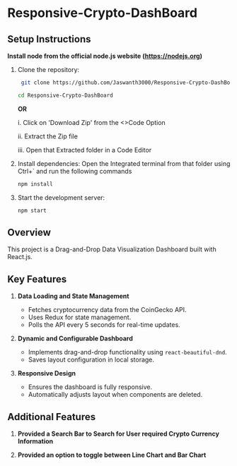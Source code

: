 # Responsive-Crypto-DashBoard

## Setup Instructions
**Install node from the official node.js website (https://nodejs.org)**

1. Clone the repository:
   ```sh
    git clone https://github.com/Jaswanth3000/Responsive-Crypto-DashBoard
    ```
   ```sh
   cd Responsive-Crypto-DashBoard
   ```
   
   **OR**

   i. Click on 'Download Zip' from the <>Code Option
   
   ii. Extract the Zip file
   
   iii. Open that Extracted folder in a Code Editor

3. Install dependencies:
   Open the Integrated terminal from that folder using Ctrl+` and run the following commands
   ```sh
   npm install
   ```
5. Start the development server:
   ```sh
   npm start
   ```

## Overview
This project is a Drag-and-Drop Data Visualization Dashboard built with React.js. 

## Key Features
1. **Data Loading and State Management**
    - Fetches cryptocurrency data from the CoinGecko API.
    - Uses Redux for state management.
    - Polls the API every 5 seconds for real-time updates.

2. **Dynamic and Configurable Dashboard**
    - Implements drag-and-drop functionality using `react-beautiful-dnd`.
    - Saves layout configuration in local storage.

3. **Responsive Design**
    - Ensures the dashboard is fully responsive.
    - Automatically adjusts layout when components are deleted.

## Additional Features
1. **Provided a Search Bar to Search for User required Crypto Currency Information**

2. **Provided an option to toggle between Line Chart and Bar Chart**
